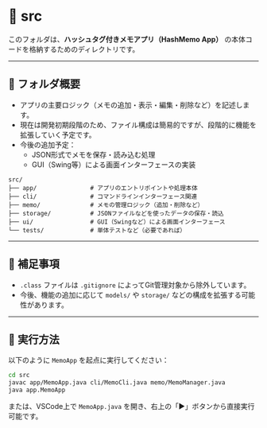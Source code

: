 # 📁 src

このフォルダは、**ハッシュタグ付きメモアプリ（HashMemo App）** の本体コードを格納するためのディレクトリです。

---

## 📌 フォルダ概要

- アプリの主要ロジック（メモの追加・表示・編集・削除など）を記述します。
- 現在は開発初期段階のため、ファイル構成は簡易的ですが、段階的に機能を拡張していく予定です。
- 今後の追加予定：
  - JSON形式でメモを保存・読み込む処理
  - GUI（Swing等）による画面インターフェースの実装

```plaintext
src/
├── app/               # アプリのエントリポイントや処理本体
├── cli/               # コマンドラインインターフェース関連
├── memo/              # メモの管理ロジック（追加・削除など）
├── storage/           # JSONファイルなどを使ったデータの保存・読込
├── ui/                # GUI（Swingなど）による画面インターフェース
└── tests/             # 単体テストなど（必要であれば）
```

---

## 🧩 補足事項

- `.class` ファイルは `.gitignore` によってGit管理対象から除外しています。
- 今後、機能の追加に応じて `models/` や `storage/` などの構成を拡張する可能性があります。

---

## 🚀 実行方法

以下のように `MemoApp` を起点に実行してください：

```bash
cd src
javac app/MemoApp.java cli/MemoCli.java memo/MemoManager.java
java app.MemoApp
```

または、VSCode上で `MemoApp.java` を開き、右上の「▶」ボタンから直接実行可能です。
